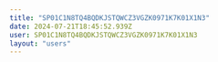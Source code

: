 ```yaml
---
title: "SP01C1N8TQ4BQDKJSTQWCZ3VGZK0971K7K01X1N3"
date: 2024-07-21T18:45:52.939Z
user: SP01C1N8TQ4BQDKJSTQWCZ3VGZK0971K7K01X1N3
layout: "users"
---
```

    
